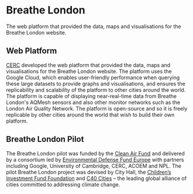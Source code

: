 # Breathe London
The web platform that provided the data, maps and visualisations for the Breathe London website.

## Web Platform
[CERC](https://cerc.co.uk/environmental-research/web-platforms.html) developed the web platform that provided the data, maps and visualisations for the Breathe London website. 
The platform uses the Google Cloud, which enables user-friendly performance when querying these large datasets to provide graphs and visualisations, 
and ensures the replicability and scalability of the platform to other cities around the world. 
The platform is capable of displaying near-real-time data from Breathe London's AQMesh sensors and also other monitor networks such as the London Air Quality Network.
The platform is open-source and so it is freely replicable by other cities around the world that wish to build their own platform.

## Breathe London Pilot
The Breathe London pilot was funded by the [Clean Air Fund](https://www.cleanairfund.org/) and delivered by a consortium led by [Environmental Defense Fund Europe](https://www.edfeurope.org/) 
with partners including Google, University of Cambridge, CERC, ACOEM and NPL. The pilot Breathe London project was devised by City Hall, the [Children’s Investment Fund Foundation](https://ciff.org/) 
and [C40 Cities](https://www.c40.org/) – the leading global alliance of cities committed to addressing climate change.
